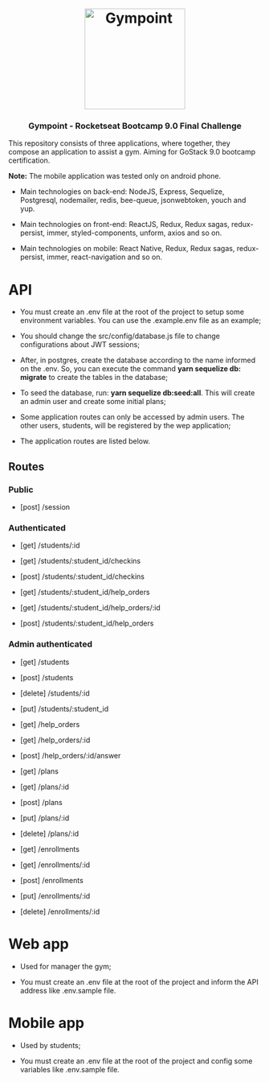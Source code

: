 <h1 align="center">
  <img alt="Gympoint" title="Gympoint" src="https://raw.githubusercontent.com/Rocketseat/bootcamp-gostack-desafio-03/master/.github/logo.png" width="200px" />
</h1>

<h3 align="center">
  Gympoint - Rocketseat Bootcamp 9.0 Final Challenge
</h3>

This repository consists of three applications, where together, they compose an application to assist a gym. Aiming for GoStack 9.0 bootcamp certification.

**Note:** The mobile application was tested only on android phone.

- Main technologies on back-end: NodeJS, Express, Sequelize, Postgresql, nodemailer, redis, bee-queue, jsonwebtoken, youch and yup.

- Main technologies on front-end: ReactJS, Redux, Redux sagas, redux-persist, immer, styled-components, unform, axios and so on.

- Main technologies on mobile: React Native, Redux, Redux sagas, redux-persist, immer, react-navigation and so on.

# API

* You must create an .env file at the root of the project to setup some environment variables. You can use the .example.env file as an example;

* You should change the src/config/database.js file to change configurations about JWT sessions;

* After, in postgres, create the database according to the name informed on the .env. So, you can execute the command **yarn sequelize db: migrate** to create the tables in the database;

* To seed the database, run: **yarn sequelize db:seed:all**. This will create an admin user and create some initial plans;

* Some application routes can only be accessed by admin users. The other users, students, will be registered by the wep application;

* The application routes are listed below.


## Routes

### Public 
- [post] /session

### Authenticated

- [get] /students/:id
- [get] /students/:student_id/checkins
- [post] /students/:student_id/checkins

- [get] /students/:student_id/help_orders
- [get] /students/:student_id/help_orders/:id
- [post] /students/:student_id/help_orders

### Admin authenticated

- [get] /students
- [post] /students
- [delete] /students/:id
- [put] /students/:student_id

- [get] /help_orders
- [get] /help_orders/:id
- [post] /help_orders/:id/answer

- [get] /plans
- [get] /plans/:id
- [post] /plans
- [put] /plans/:id
- [delete] /plans/:id

- [get] /enrollments
- [get] /enrollments/:id
- [post] /enrollments
- [put] /enrollments/:id
- [delete] /enrollments/:id

# Web app

* Used for manager the gym;

* You must create an .env file at the root of the project and inform the API address like .env.sample file.

# Mobile app

* Used by students;

* You must create an .env file at the root of the project and config some variables like .env.sample file.
